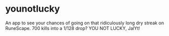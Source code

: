 # younotlucky
An app to see your chances of going on that ridiculously long dry streak on RuneScape. 700 kills into a 1/128 drop? YOU NOT LUCKY, JalYt!
